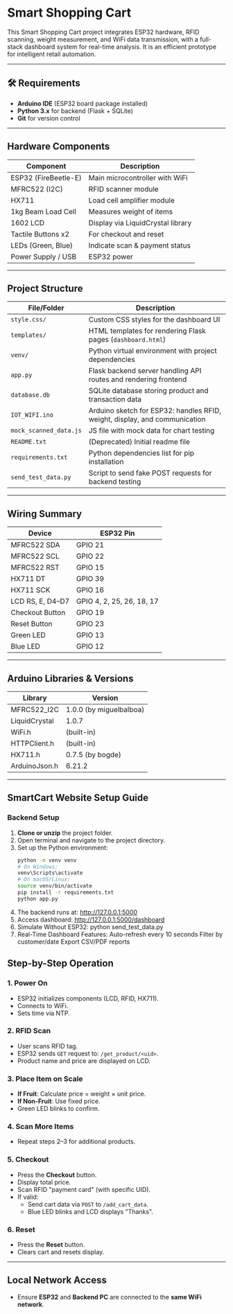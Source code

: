 # Smart Shopping Cart

This Smart Shopping Cart project integrates ESP32 hardware, RFID scanning, weight measurement, and WiFi data transmission, with a full-stack dashboard system for real-time analysis. It is an efficient prototype for intelligent retail automation.

---

## 🛠  Requirements

- **Arduino IDE** (ESP32 board package installed)  
- **Python 3.x** for backend (Flask + SQLite)  
- **Git** for version control  

---

##   Hardware Components

| Component            | Description                           |
|----------------------|---------------------------------------|
| ESP32 (FireBeetle-E) | Main microcontroller with WiFi        |
| MFRC522 (I2C)        | RFID scanner module                   |
| HX711                | Load cell amplifier module            |
| 1kg Beam Load Cell   | Measures weight of items              |
| 1602 LCD             | Display via LiquidCrystal library     |
| Tactile Buttons x2   | For checkout and reset                |
| LEDs (Green, Blue)   | Indicate scan & payment status        |
| Power Supply / USB   | ESP32 power                           |

---

##   Project Structure

| File/Folder            | Description                                                                 |
|------------------------|-----------------------------------------------------------------------------|
| `style.css/`           | Custom CSS styles for the dashboard UI                                      |
| `templates/`           | HTML templates for rendering Flask pages (`dashboard.html`)                 |
| `venv/`                | Python virtual environment with project dependencies                        |
| `app.py`               | Flask backend server handling API routes and rendering frontend             |
| `database.db`          | SQLite database storing product and transaction data                        |
| `IOT_WIFI.ino`         | Arduino sketch for ESP32: handles RFID, weight, display, and communication  |
| `mock_scanned_data.js`| JS file with mock data for chart testing                                     |
| `README.txt`           | (Deprecated) Initial readme file                                             |
| `requirements.txt`     | Python dependencies list for pip installation                               |
| `send_test_data.py`   | Script to send fake POST requests for backend testing                        |

---

##   Wiring Summary

| Device             | ESP32 Pin |
|--------------------|-----------|
| MFRC522 SDA        | GPIO 21   |
| MFRC522 SCL        | GPIO 22   |
| MFRC522 RST        | GPIO 15   |
| HX711 DT           | GPIO 39   |
| HX711 SCK          | GPIO 16   |
| LCD RS, E, D4–D7   | GPIO 4, 2, 25, 26, 18, 17 |
| Checkout Button    | GPIO 19   |
| Reset Button       | GPIO 23   |
| Green LED          | GPIO 13   |
| Blue LED           | GPIO 12   |

---

##   Arduino Libraries & Versions

| Library            | Version     |
|--------------------|-------------|
| MFRC522_I2C        | 1.0.0 (by miguelbalboa) |
| LiquidCrystal      | 1.0.7       |
| WiFi.h             | (built-in)  |
| HTTPClient.h       | (built-in)  |
| HX711.h            | 0.7.5 (by bogde) |
| ArduinoJson.h      | 6.21.2      |

---

##  SmartCart Website Setup Guide

### Backend Setup

1. **Clone or unzip** the project folder.
2. Open terminal and navigate to the project directory.
3. Set up the Python environment:
   ```bash
   python -m venv venv
   # On Windows:
   venv\Scripts\activate
   # On macOS/Linux:
   source venv/bin/activate
   pip install -r requirements.txt
   python app.py
4. The backend runs at: http://127.0.0.1:5000
5. Access dashboard: http://127.0.0.1:5000/dashboard
6. Simulate Without ESP32: python send_test_data.py
7. Real-Time Dashboard Features:
   Auto-refresh every 10 seconds
   Filter by customer/date
   Export CSV/PDF reports


##   Step-by-Step Operation

### 1.  Power On
- ESP32 initializes components (LCD, RFID, HX711).
- Connects to WiFi.
- Sets time via NTP.

### 2.  RFID Scan
- User scans RFID tag.
- ESP32 sends `GET` request to: `/get_product/<uid>`.
- Product name and price are displayed on LCD.

### 3.  Place Item on Scale
- **If Fruit**: Calculate price = weight × unit price.
- **If Non-Fruit**: Use fixed price.
- Green LED blinks to confirm.

### 4.  Scan More Items
- Repeat steps 2–3 for additional products.

### 5.  Checkout
- Press the **Checkout** button.
- Display total price.
- Scan RFID "payment card" (with specific UID).
- If valid:
  - Send cart data via `POST` to `/add_cart_data`.
  - Blue LED blinks and LCD displays "Thanks".

### 6.  Reset
- Press the **Reset** button.
- Clears cart and resets display.

---

##   Local Network Access

- Ensure **ESP32** and **Backend PC** are connected to the **same WiFi network**.
